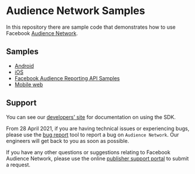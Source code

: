 # Audience Network Samples

In this repository there are sample code that demonstrates how to use Facebook [Audience Network](https://developers.facebook.com/docs/audience-network).

## Samples

* [Android](./samples/android)
* [iOS](./samples/ios)
* [Facebook Audience Reporting API Samples](./samples/python)
* [Mobile web](./samples/mobileweb)

## Support

You can see our [developers' site][1] for documentation on using the SDK.
 
From 28 April 2021, if you are having technical issues or experiencing bugs, please use the [bug report][2] tool to report a bug on  `Audience Network`. Our engineers will get back to you as soon as possible.

If you have any other questions or suggestions relating to Facebook Audience Network, please use the online [publisher support portal][3] to submit a request.

[1]: https://developers.facebook.com/docs/audience-network
[2]: https://developers.facebook.com/support/bugs/
[3]: https://www.facebook.com/business/publishersupport?hc_location=ufi

